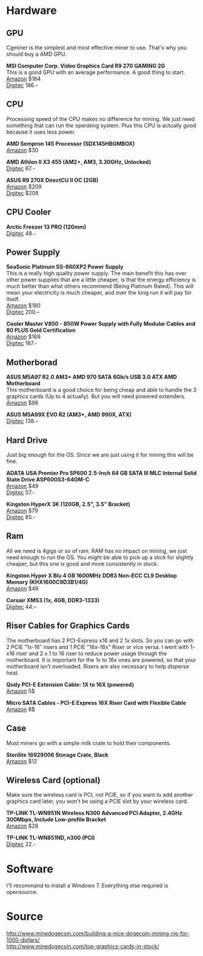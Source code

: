 # Hardware

## GPU

Cgminer is the simplest and most effective miner to use. That's why you should buy a AMD GPU.

**MSI Computer Corp. Video Graphics Card R9 270 GAMING 2G**  
This is a good GPU with an average performance. A good thing to start.  
[Amazon](http://www.amazon.com/MSI-Computer-Corp-270-GAMING/dp/B00GMGGZQE%3FSubscriptionId%3DAKIAICZ5MWPSU546IZUA%26tag%3Dmyoid-20%26linkCode%3Dsp1%26camp%3D2025%26creative%3D165953%26creativeASIN%3DB00GMGGZQE) $184  
[Digitec](https://shop.digitec.ch/de/s1/product/msi-r9-270-gaming-2g-2gb-pci-e-x16-30-dp-hdmi-2gb-grafikkarte-2385919) 186.–  

## CPU

Processing speed of the CPU makes no difference for mining. We just need something that can run the operating system. Plus this CPU is actually good because it uses less power.

**AMD Sempron 145 Processor (SDX145HBGMBOX)**    
[Amazon](http://www.amazon.com/gp/product/B0040BPHJO/ref=as_li_ss_tl?ie=UTF8&camp=1789&creative=390957&creativeASIN=B0040BPHJO&linkCode=as2&tag=myoid-20) $30  

**AMD Athlon II X3 455 (AM2+, AM3, 3.30GHz, Unlocked)**  
[Digitec](https://shop.digitec.ch/de/s1/product/amd-athlon-ii-x3-455-am2-am3-330ghz-unlocked-prozessor-401957?tagIds=76) 67.-  

**ASUS R9 270X DirectCU II OC (2GB)**  
[Amazon](http://www.amazon.com/gp/product/B00FW4A5YU/ref=as_li_ss_tl?ie=UTF8&camp=1789&creative=390957&creativeASIN=B00FW4A5YU&linkCode=as2&tag=myoid-20) $209  
[Digitec](https://shop.digitec.ch/de/s1/product/asus-r9-270x-directcu-ii-oc-2gb-grafikkarte-722686) $208  


## CPU Cooler

**Arctic Freezer 13 PRO (120mm)**  
[Digitec](https://shop.digitec.ch/de/s1/product/arctic-freezer-13-pro-120mm-cpu-kuehler-260039) 48.-  

## Power Supply

**SeaSonic Platinum SS-860XP2 Power Supply**  
This is a really high quality power supply. The main benefit this has over other power supplies that are a little cheaper, is that the energy efficiency is much better than what others recommend (Being Platinum Rated).  This will mean your electricity is much cheaper, and over the long run it will pay for itself.  
[Amazon](http://www.amazon.com/gp/product/B00608MP5E/ref=ox_sc_act_title_9?ie=UTF8&psc=1&smid=ATVPDKIKX0DER) $180  
[Digitec](https://shop.digitec.ch/de/s1/product/seasonic-p-860-ss-860xp-f3-platinum-860w-pc-netzteil-267916) 200.–

**Cooler Master V850 - 850W Power Supply with Fully Modular Cables and 80 PLUS Gold Certification**  
[Amazon](http://www.amazon.com/gp/product/B00CGY4EUA/ref=as_li_ss_tl?ie=UTF8&camp=1789&creative=390957&creativeASIN=B00CGY4EUA&linkCode=as2&tag=myoid-20) $169  
[Digitec](https://shop.digitec.ch/de/s1/product/cooler-master-v-serie-v850-850w-pc-netzteil-457130) 187.-  

## Motherborad

**ASUS M5A97 R2.0 AM3+ AMD 970 SATA 6Gb/s USB 3.0 ATX AMD Motherboard**  
This motherboard is a good choice for being cheap and able to handle the 3 graphics cards (Up to 4 actually).  But you will need powered extenders.  
[Amazon](http://www.amazon.com/gp/product/B008V9959O/ref=as_li_ss_tl?ie=UTF8&camp=1789&creative=390957&creativeASIN=B008V9959O&linkCode=as2&tag=myoid-20) $88  

**ASUS M5A99X EVO R2 (AM3+, AMD 990X, ATX)**  
[Digitec](https://shop.digitec.ch/de/s1/product/asus-m5a99x-evo-r2-am3-amd-990x-atx-mainboard-374018) 138.–

## Hard Drive

Just big enough for the OS.  Since we are just using it for mining this will be fine.

**ADATA USA Premier Pro SP600 2.5-Inch 64 GB SATA III MLC Internal Solid State Drive ASP600S3-64GM-C**  
[Amazon](http://www.amazon.com/gp/product/B009SX8WEQ/ref=ox_sc_act_title_1?ie=UTF8&psc=1&smid=ATVPDKIKX0DER) $49  
[Digitec](https://shop.digitec.ch/de/s1/product/a-data-adata-premier-pro-sp900-64gb-64gb-25-35-bracket-ssd-764627) 57.-

**Kingston HyperX 3K (120GB, 2.5", 3.5" Bracket)**  
[Amazon](http://www.amazon.com/Kingston-HyperX-2-5-Inch-SH103S3-120G/dp/B007R67FNA/ref=sr_1_1?ie=UTF8&qid=1400223168&sr=8-1&keywords=Kingston+HyperX+3K) $79  
[Digitec](https://shop.digitec.ch/de/s1/product/kingston-hyperx-3k-120gb-25-35-bracket-ssd-304445) 85.-  


## Ram

All we need is 4gigs or so of ram.  RAM has no impact on mining, we just need enough to run the OS.  You might be able to pick up a stick for slightly cheaper, but this one is good and more consistently in stock.

**Kingston Hyper X Blu 4 GB 1600MHz DDR3 Non-ECC CL9 Desktop Memory (KHX1600C9D3B1/4G)**  
[Amazon](http://www.amazon.com/gp/product/B0057Q4AGW/ref=as_li_ss_tl?ie=UTF8&camp=1789&creative=390957&creativeASIN=B0057Q4AGW&linkCode=as2&tag=myoid-20) $49

**Corsair XMS3 (1x, 4GB, DDR3-1333)**  
[Digitec](https://shop.digitec.ch/de/s1/product/corsair-xms3-1x-4gb-ddr3-1333-arbeitsspeicher-240212?tagIds=76) 44.–

## Riser Cables for Graphics Cards

The motherboard has 2 PCI-Express x16 and 2 1x slots.  So you can go with 2 PCIE “1x-16″ risers and 1 PCIE "16x-16x" Riser or vice versa. I went with 1- x16 riser and 2 x 1 to 16 riser to reduce power usage through the motherboard.  It is important for the 1x to 16x ones are powered, so that your motherboard isn’t overloaded.  Risers are also necessary to help disperse heat.

**Qody PCI-E Extension Cable: 1X to 16X (powered)**  
[Amazon](http://www.amazon.com/gp/product/B00FQJ077Q/ref=ox_sc_act_title_2?ie=UTF8&psc=1&smid=A2QU1JBNPLNT4J) 5$

**Micro SATA Cables - PCI-E Express 16X Riser Card with Flexible Cable**  
[Amazon](http://www.amazon.com/gp/product/B0057M16Q8/ref=ox_sc_act_title_3?ie=UTF8&psc=1&smid=A3JT9N5IAS99RQ) 8$

## Case

Most miners go with a simple milk crate to hold their components. 

**Sterilite 16929006 Storage Crate, Black**  
[Amazon](http://www.amazon.com/gp/product/B0001ACQQA/ref=as_li_ss_tl?ie=UTF8&camp=1789&creative=390957&creativeASIN=B0001ACQQA&linkCode=as2&tag=myoid-20) $12  

## Wireless Card (optional)

Make sure the wireless card is PCI, not PCIE, so if you want to add another graphics card later, you won’t be using a PCIE slot by your wireless card.

**TP-LINK TL-WN951N Wireless N300 Advanced PCI Adapter, 2.4GHz 300Mbps, Include Low-profile Bracket**  
[Amazon](http://www.amazon.com/gp/product/B0034CL2ZI/ref=ox_sc_act_title_6?ie=UTF8&psc=1&smid=ATVPDKIKX0DERv) $28  

**TP-LINK TL-WN851ND, n300 (PCI)**  
[Digitec](https://shop.digitec.ch/de/s1/product/tp-link-tl-wn851nd-n300-pci-netzwerkadapter-435722) 22.-

# Software

I'll recommand to install a Windows 7. Everything else required is opensource.

# Source

http://www.minedogecoin.com/building-a-nice-dogecoin-mining-rig-for-1000-dollars/  
http://www.minedogecoin.com/top-graphics-cards-in-stock/  